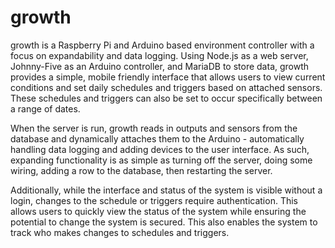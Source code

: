 # growth
growth is a Raspberry Pi and Arduino based environment controller with a focus on expandability and data logging. Using Node.js as a web server, Johnny-Five as an Arduino controller, and MariaDB to store data, growth provides a simple, mobile friendly interface that allows users to view current conditions and set daily schedules and triggers based on attached sensors. These schedules and triggers can also be set to occur specifically between a range of dates.

When the server is run, growth reads in outputs and sensors from the database and dynamically attaches them to the Arduino - automatically handling data logging and adding devices to the user interface. As such, expanding functionality is as simple as turning off the server, doing some wiring, adding a row to the database, then restarting the server.

Additionally, while the interface and status of the system is visible without a login, changes to the schedule or triggers require authentication. This allows users to quickly view the status of the system while ensuring the potential to change the system is secured. This also enables the system to track who makes changes to schedules and triggers.

